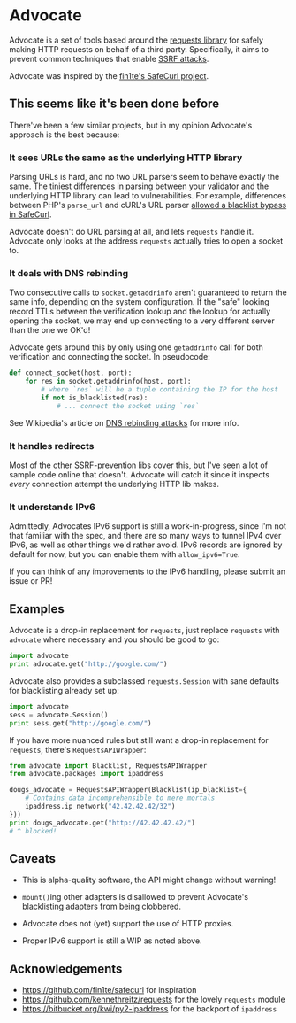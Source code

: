 # Advocate

Advocate is a set of tools based around the [requests library](https://github.com/kennethreitz/requests) for safely making
HTTP requests on behalf of a third party. Specifically, it aims to prevent 
common techniques that enable [SSRF attacks](https://cwe.mitre.org/data/definitions/918.html). 

Advocate was inspired by the [fin1te's SafeCurl project](https://github.com/fin1te/safecurl).

## This seems like it's been done before

There've been a few similar projects, but in my opinion Advocate's approach is the best because:

### It sees URLs the same as the underlying HTTP library

Parsing URLs is hard, and no two URL parsers seem to behave exactly the same. The tiniest
differences in parsing between your validator and the underlying HTTP library can lead
to vulnerabilities. For example, differences between PHP's `parse_url` and cURL's
URL parser [allowed a blacklist bypass in SafeCurl](https://github.com/fin1te/safecurl/issues/5).

Advocate doesn't do URL parsing at all, and lets `requests` handle it. Advocate only looks at the
address `requests` actually tries to open a socket to.

### It deals with DNS rebinding

Two consecutive calls to `socket.getaddrinfo` aren't guaranteed to return the same
info, depending on the system configuration. If the "safe" looking record TTLs between
the verification lookup and the lookup for actually opening the socket, we may end
up connecting to a very different server than the one we OK'd!

Advocate gets around this by only using one `getaddrinfo` call for both verification
and connecting the socket. In pseudocode:

```python
def connect_socket(host, port):
    for res in socket.getaddrinfo(host, port):
        # where `res` will be a tuple containing the IP for the host
        if not is_blacklisted(res):
            # ... connect the socket using `res`
```

See Wikipedia's article on [DNS rebinding attacks](https://en.wikipedia.org/wiki/DNS_rebinding) for more info.

### It handles redirects

Most of the other SSRF-prevention libs cover this, but I've seen a lot
of sample code online that doesn't. Advocate will catch it since it inspects
*every* connection attempt the underlying HTTP lib makes. 

### It understands IPv6

Admittedly, Advocates IPv6 support is still a work-in-progress, since I'm not
that familiar with the spec, and there are so many ways to tunnel IPv4 over IPv6,
as well as other things we'd rather avoid. IPv6 records are ignored by default
for now, but you can enable them with `allow_ipv6=True`.

If you can think of any improvements to the IPv6 handling, please submit an issue or PR!

## Examples

Advocate is a drop-in replacement for `requests`, just replace `requests` with
`advocate` where necessary and you should be good to go:

```python
import advocate
print advocate.get("http://google.com/")
```

Advocate also provides a subclassed `requests.Session` with sane defaults for 
blacklisting already set up:

```python
import advocate
sess = advocate.Session()
print sess.get("http://google.com/")
```

If you have more nuanced rules but still want a drop-in replacement for
`requests`, there's `RequestsAPIWrapper`:

```python
from advocate import Blacklist, RequestsAPIWrapper
from advocate.packages import ipaddress

dougs_advocate = RequestsAPIWrapper(Blacklist(ip_blacklist={
    # Contains data incomprehensible to mere mortals
    ipaddress.ip_network("42.42.42.42/32")
}))
print dougs_advocate.get("http://42.42.42.42/")
# ^ blocked!
```

## Caveats

* This is alpha-quality software, the API might change without warning!

* `mount()`ing other adapters is disallowed to prevent Advocate's blacklisting adapters
from being clobbered.

* Advocate does not (yet) support the use of HTTP proxies.

* Proper IPv6 support is still a WIP as noted above.

## Acknowledgements

* https://github.com/fin1te/safecurl for inspiration
* https://github.com/kennethreitz/requests for the lovely `requests` module
* https://bitbucket.org/kwi/py2-ipaddress for the backport of `ipaddress`
